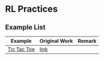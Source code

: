 # RL Practices


## Example List

|  Example |  Original Work  | Remark|
|---|---|---|
|  [Tic Tac Toe](https://github.com/egpivo/reinforcement-learning-practice/tree/main/examples/tic_tac_toc) | [link](https://github.com/ShangtongZhang/reinforcement-learning-an-introduction/blob/master/chapter01/tic_tac_toe.py) |

